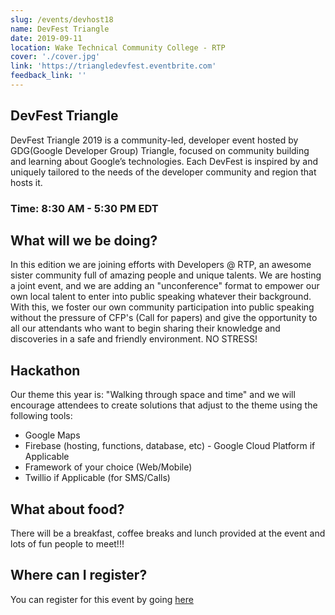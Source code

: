 ```yaml
---
slug: /events/devhost18
name: DevFest Triangle
date: 2019-09-11
location: Wake Technical Community College - RTP
cover: './cover.jpg'
link: 'https://triangledevfest.eventbrite.com'
feedback_link: ''
---
```


## DevFest Triangle

DevFest Triangle 2019 is a community-led, developer event hosted by GDG(Google Developer Group) Triangle, focused on community building and learning about Google’s technologies. Each DevFest is inspired by and uniquely tailored to the needs of the developer community and region that hosts it.

### Time: 8:30 AM - 5:30 PM EDT

## What will we be doing?

In this edition we are joining efforts with Developers @ RTP, an awesome sister community full of amazing people and unique talents. We are hosting a joint event, and we are adding an "unconference" format to empower our own local talent to enter into public speaking whatever their background. With this, we foster our own community participation into public speaking without the pressure of CFP's (Call for papers) and give the opportunity to all our attendants who want to begin sharing their knowledge and discoveries in a safe and friendly environment. NO STRESS!

## Hackathon

Our theme this year is: "Walking through space and time" and we will encourage attendees to create solutions that adjust to the theme using the following tools:

- Google Maps
- Firebase (hosting, functions, database, etc) - Google Cloud Platform if Applicable
- Framework of your choice (Web/Mobile)
- Twillio if Applicable (for SMS/Calls)

## What about food?

There will be a breakfast, coffee breaks and lunch provided at the event and lots of fun people to meet!!!

## Where can I register?

You can register for this event by going [here](https://triangledevfest.eventbrite.com)
